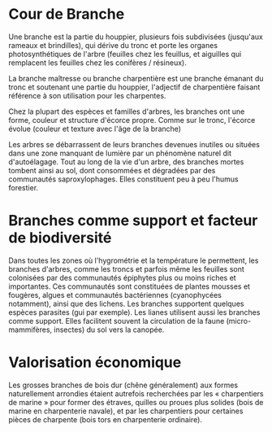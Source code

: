 # Cour de Branche 

Une branche est la partie du houppier, plusieurs fois subdivisées (jusqu'aux rameaux et brindilles), qui dérive du tronc et porte les organes photosynthétiques de l'arbre (feuilles chez les feuillus, et aiguilles qui remplacent les feuilles chez les conifères / résineux).

La branche maîtresse ou branche charpentière est une branche émanant du tronc et soutenant une partie du houppier, l'adjectif de charpentière faisant référence à son utilisation pour les charpentes.

Chez la plupart des espèces et familles d'arbres, les branches ont une forme, couleur et structure d'écorce propre. Comme sur le tronc, l'écorce évolue (couleur et texture avec l'âge de la branche)

Les arbres se débarrassent de leurs branches devenues inutiles ou situées dans une zone manquant de lumière par un phénomène naturel dit d'autoélagage. Tout au long de la vie d'un arbre, des branches mortes tombent ainsi au sol, dont consommées et dégradées par des communautés saproxylophages. Elles constituent peu à peu l'humus forestier.

# Branches comme support et facteur de biodiversité

Dans toutes les zones où l'hygrométrie et la température le permettent, les branches d'arbres, comme les troncs et parfois même les feuilles sont colonisées par des communautés épiphytes plus ou moins riches et importantes. Ces communautés sont constituées de plantes mousses et fougères, algues et communautés bactériennes (cyanophycées notamment), ainsi que des lichens. Les branches supportent quelques espèces parasites (gui par exemple). Les lianes utilisent aussi les branches comme support. Elles facilitent souvent la circulation de la faune (micro-mammifères, insectes) du sol vers la canopée.

# Valorisation économique

Les grosses branches de bois dur (chêne généralement) aux formes naturellement arrondies étaient autrefois recherchées par les « charpentiers de marine » pour former des étraves, quilles ou proues plus solides (bois de marine en charpenterie navale), et par les charpentiers pour certaines pièces de charpente (bois tors en charpenterie ordinaire).
